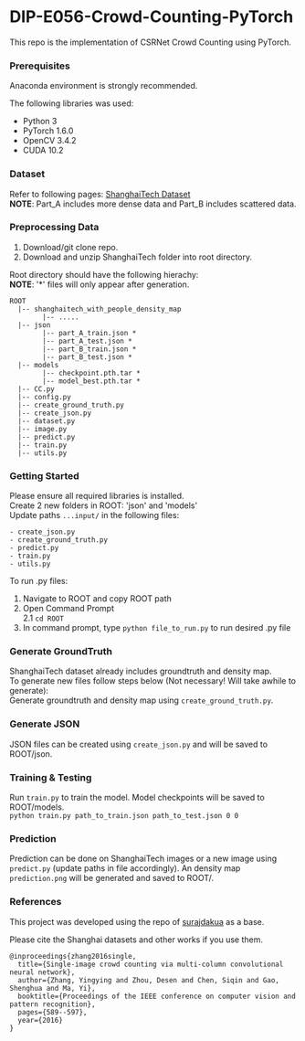 # DIP-E056-Crowd-Counting-PyTorch

This repo is the implementation of CSRNet Crowd Counting using PyTorch.

### Prerequisites
Anaconda environment is strongly recommended.   

The following libraries was used:
- Python 3 
- PyTorch 1.6.0
- OpenCV 3.4.2
- CUDA 10.2

### Dataset
Refer to following pages:
[ShanghaiTech Dataset](https://www.kaggle.com/tthien/shanghaitech-with-people-density-map)  
**NOTE**: Part_A includes more dense data and Part_B includes scattered data.

### Preprocessing Data  
1. Download/git clone repo.  
2. Download and unzip ShanghaiTech folder into root directory.    

Root directory should have the following hierachy:    
**NOTE**: '*' files will only appear after generation.   
```
ROOT
  |-- shanghaitech_with_people_density_map
        |-- .....
  |-- json
        |-- part_A_train.json *
        |-- part_A_test.json *
        |-- part_B_train.json *
        |-- part_B_test.json *
  |-- models
        |-- checkpoint.pth.tar *
        |-- model_best.pth.tar *
  |-- CC.py
  |-- config.py
  |-- create_ground_truth.py
  |-- create_json.py
  |-- dataset.py
  |-- image.py
  |-- predict.py
  |-- train.py
  |-- utils.py
```
### Getting Started
Please ensure all required libraries is installed.    
Create 2 new folders in ROOT: 'json' and 'models'   
Update paths ```...input/``` in the following files:
```
- create_json.py
- create_ground_truth.py
- predict.py
- train.py
- utils.py
```   
To run .py files:
1. Navigate to ROOT and copy ROOT path
2. Open Command Prompt  
2.1 ```cd ROOT```
3. In command prompt, type ```python file_to_run.py``` to run desired .py file  

### Generate GroundTruth
ShanghaiTech dataset already includes groundtruth and density map.  
To generate new files follow steps below (Not necessary! Will take awhile to generate):   
Generate groundtruth and density map using ```create_ground_truth.py```.  

### Generate JSON
JSON files can be created using ```create_json.py``` and will be saved to ROOT/json.

### Training & Testing
Run ```train.py``` to train the model. Model checkpoints will be saved to ROOT/models.  
```python train.py path_to_train.json path_to_test.json 0 0```

### Prediction
Prediction can be done on ShanghaiTech images or a new image using ```predict.py``` (update paths in file accordingly). An density map ```prediction.png``` will be generated and saved to ROOT/.


### References
This project was developed using the repo of [surajdakua](https://github.com/surajdakua/Crowd-Counting-Using-Pytorch) as a base.  

Please cite the Shanghai datasets and other works if you use them.
```
@inproceedings{zhang2016single,
  title={Single-image crowd counting via multi-column convolutional neural network},
  author={Zhang, Yingying and Zhou, Desen and Chen, Siqin and Gao, Shenghua and Ma, Yi},
  booktitle={Proceedings of the IEEE conference on computer vision and pattern recognition},
  pages={589--597},
  year={2016}
}
```
